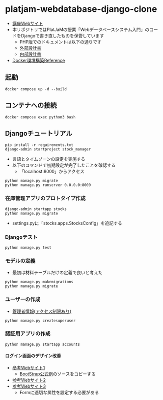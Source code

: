 # platjam-webdatabase-django-clone
- [講座Webサイト](https://platjam.jmooc.jp)
- 本リポジトリではPlatJaMの授業「Webデータベースシステム入門」のコードをDjangoで書き直したものを保管しています
  - PHP版でのドキュメントは以下の通りです
  - [外部設計書](https://docs.google.com/presentation/d/1iXI5Wh7BnIAFAwzpXSSqgfPnVIFICN2Z/edit?usp=drive_link&ouid=105991748768245354266&rtpof=true&sd=true)
  - [内部設計書](https://docs.google.com/presentation/d/10uTTGGIhT9qKuWa2ahSo_oySi9qL_y6_JUVGg6SMSfI/edit?usp=sharing)
- [Docker環境構築Reference](https://qiita.com/jhorikawa_err/items/fb9c03c0982c29c5b6d5)

## 起動

```
docker compose up -d --build
```

## コンテナへの接続

```
docker compose exec python3 bash
```

## Djangoチュートリアル

```
pip install -r requirements.txt
django-admin startproject stock_manager
```

- 言語とタイムゾーンの設定を実施する
- 以下のコマンドで初期設定が完了したことを確認する
  - 「localhost:8000」からアクセス

```
python manage.py migrate
python manage.py runserver 0.0.0.0:8000
```

### 在庫管理アプリのプロトタイプ作成

```
django-admin startapp stocks
python manage.py migrate
```

- settings.pyに「stocks.apps.StocksConfig」を追記する

### Djangoテスト

```
python manage.py test
```

### モデルの定義

- 最初は材料テーブルだけの定義で良いと考えた

```
python manage.py makemigrations
python manage.py migrate
```

### ユーザーの作成

- [管理者情報(アクセス制限あり)](https://docs.google.com/document/d/1-F93K1xuAKtZZLqLkCFU55dsJhWoqmsJvAw73vKKGUc/edit?usp=sharing)

```
python manage.py createsuperuser
```

### 認証用アプリの作成

```
python manage.py startapp accounts
```

#### ログイン画面のデザイン改善

- [参考Webサイト1](https://ohitoriprogram.hatenablog.jp/entry/2020/10/28/200918)
  - [BootStrap公式例](https://getbootstrap.jp/docs/4.3/examples/sign-in/)のソースをコピーする
- [参考Webサイト2](https://gijutsu.com/2020/12/16/django-login/)
- [参考Webサイト3](https://qiita.com/The-town/items/7579befe67efeee33486)
  - Formに適切な属性を設定する必要がある
